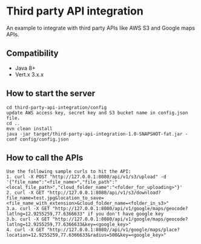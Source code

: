 # Third party API integration


An example to integrate with third party APIs like AWS S3 and Google maps APIs.

## Compatibility
- Java 8+
- Vert.x 3.x.x


## How to start the server
```
cd third-party-api-integration/config
update AWS access key, secret key and S3 bucket name in config.json file.
cd ..
mvn clean install
java -jar target/third-party-api-integration-1.0-SNAPSHOT-fat.jar -conf config/config.json
```

## How to call the APIs
```
Use the following sample curls to hit the API:
1. curl -X POST "http://127.0.0.1:8080/api/v1/s3/upload" -d '{"file_name":"<file_name>","file_path":"<local_file_path>","cloud_folder_name":"<folder_for_uploading>"}'
2. curl -X GET "http://127.0.0.1:8080/api/v1/s3/download?file_name=test.jpg&location_to_save=<file_name_with_extension>&cloud_folder_name=<folder_in_s3>"
3.a. curl -X GET "http://127.0.0.1:8080/api/v1/google/maps/geocode?latlng=12.9255259,77.6366633" if you don't have google key
3.b. curl -X GET "http://127.0.0.1:8080/api/v1/google/maps/geocode?latlng=12.9255259,77.6366633&key=<google_key>"
4. curl -X GET "http://127.0.0.1:8080//api/v1/google/maps/place?location=12.9255259,77.6366633&radius=500&key=<google_key>"
```